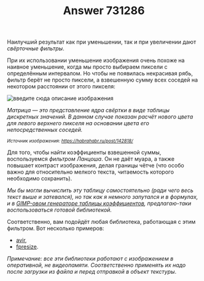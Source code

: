 ﻿---
title: "Answer 731286"
se.owner.user_id: 208074
se.owner.display_name: "Arhad-the-dev"
se.owner.link: "https://ru.stackoverflow.com/users/208074/arhad-the-dev"
se.answer_id: 731286
se.question_id: 727567
se.post_type: answer
se.score: 1
se.is_accepted: False
---
<p>Наилучший результат как при уменьшении, так и при увеличении дают <em>свёрточные фильтры</em>.</p>

<p>При их использовании уменьшение изображения очень похоже на наивное уменьшение, когда мы просто выбираем пиксели с определённым интервалом. Но чтобы не появилась некрасивая рябь, фильтр берёт не просто пиксели, а взвешенную сумму всех соседей на некотором расстоянии от этого пикселя:</p>

<p><img src="https://i.stack.imgur.com/CHUst.png" alt="введите сюда описание изображения"></p>

<p><em>Матрица — это представление ядра свёртки в виде таблицы дискретных значений. В данном случае показан расчёт нового цвета для левого верхнего пикселя на основании цвета его непосредственных соседей.</em></p>

<p><em><sup>Источник изображения: <a href="https://habrahabr.ru/post/142818/" rel="nofollow noreferrer">https://habrahabr.ru/post/142818/</a></sup></em></p>

<p>Для того, чтобы найти коэффициенты взвешенной суммы, воспользуемся <em>фильтром Ланцоша</em>. Он не даёт муара, а также повышает контраст изображения, делая границы чётче (что особо важно для относительно мелкого текста, читаемость которого необходимо сохранить).</p>

<p><em>Мы бы могли вычислить эту таблицу самостоятельно (ради чего весь текст выше и затевался), но так как я немного запутался и в формулах, и в <a href="https://sourcecodebrowser.com/gimp/2.6.1/scale-region_8c.html#aa45d148f4f263e46a3f1fdbdb1967710" rel="nofollow noreferrer">GIMP-овом генераторе таблицы коэффициентов</a>, предлагаю-таки воспользоваться готовой библиотекой.</em></p>



<p>Соответственно, вам подойдёт любая библиотека, работающая с этим фильтром. Вот несколько примеров:</p>

<ul>
<li><a href="https://github.com/avaneev/avir" rel="nofollow noreferrer">avir</a>,</li>
<li><a href="https://github.com/jsummers/fpresize" rel="nofollow noreferrer">fpresize</a>.</li>
</ul>

<p><em>Примечание: все эти библиотеки работают с изображением в оперативной, не видеопамяти. Соответственно применять их надо после загрузки из файла и перед отправкой в объект текстуры</em>.</p>

